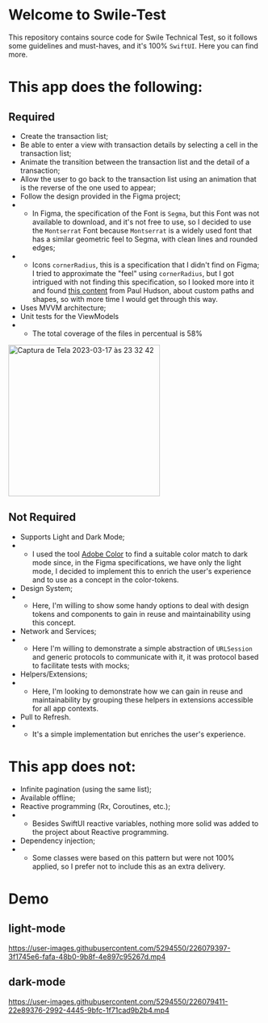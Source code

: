 # Welcome to Swile-Test

This repository contains source code for Swile Technical Test, so it follows some guidelines and must-haves, and it's 100% `SwiftUI`. Here you can find more.


# This app does the following:
## Required
- Create the transaction list;
- Be able to enter a view with transaction details by selecting a cell in the transaction list;
- Animate the transition between the transaction list and the detail of a transaction;
- Allow the user to go back to the transaction list using an animation that is the reverse of the one used to appear;
- Follow the design provided in the Figma project;
- - In Figma, the specification of the Font is `Segma`, but this Font was not available to download, and it's not free to use, so I decided to use the `Montserrat` Font because `Montserrat` is a widely used font that has a similar geometric feel to Segma, with clean lines and rounded edges;
- - Icons `cornerRadius`, this is a specification that I didn't find on Figma; I tried to approximate the "feel" using `cornerRadius`, but I got intrigued with not finding this specification, so I looked more into it and found [this content](https://www.hackingwithswift.com/books/ios-swiftui/paths-vs-shapes-in-swiftui) from Paul Hudson, about custom paths and shapes, so with more time I would get through this way. 
- Uses MVVM architecture;
- Unit tests for the ViewModels
- - The total coverage of the files in percentual is 58% 
<img width="300" alt="Captura de Tela 2023-03-17 às 23 32 42" src="https://user-images.githubusercontent.com/5294550/226078742-422f73b1-e1a7-4969-94b1-f6ef5a2b9791.png">

## Not Required
- Supports Light and Dark Mode;
- - I used the tool [Adobe Color](https://color.adobe.com/pt/create/color-wheel) to find a suitable color match to dark mode since, in the Figma specifications, we have only the light mode, I decided to implement this to enrich the user's experience and to use as a concept in the color-tokens.
- Design System;
- - Here, I'm willing to show some handy options to deal with design tokens and components to gain in reuse and maintainability using this concept.
- Network and Services;
- - Here I'm willing to demonstrate a simple abstraction of `URLSession` and generic protocols to communicate with it, it was protocol based to facilitate tests with mocks;
- Helpers/Extensions;
- - Here, I'm looking to demonstrate how we can gain in reuse and maintainability by grouping these helpers in extensions accessible for all app contexts.
- Pull to Refresh.
- - It's a simple implementation but enriches the user's experience.

# This app does not:
- Infinite pagination (using the same list);
- Available offline;
- Reactive programming (Rx, Coroutines, etc.);
- - Besides SwiftUI reactive variables, nothing more solid was added to the project about Reactive programming.
- Dependency injection;
- - Some classes were based on this pattern but were not 100% applied, so I prefer not to include this as an extra delivery. 

# Demo
## light-mode
https://user-images.githubusercontent.com/5294550/226079397-3f1745e6-fafa-48b0-9b8f-4e897c95267d.mp4

## dark-mode
https://user-images.githubusercontent.com/5294550/226079411-22e89376-2992-4445-9bfc-1f71cad9b2b4.mp4


